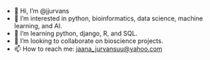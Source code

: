 - 👋 Hi, I’m @jjurvans
- 👀 I’m interested in python, bioinformatics, data science, machine learning, and AI.
- 🌱 I’m learning python, django, R, and SQL.
- 💞️ I’m looking to collaborate on bioscience projects.
- 📫 How to reach me: jaana_jurvansuu@yahoo.com

<!---
jjurvans/jjurvans is a ✨ special ✨ repository because its `README.md` (this file) appears on your GitHub profile.
You can click the Preview link to take a look at your changes.
--->
